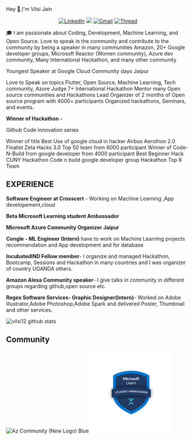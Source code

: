 Hey :wave:,I'm Vilsi Jain




<div align="center">
<a  href="https://www.linkedin.com/in/vilsijain08/" target="_blank"><img alt="LinkedIn" src="https://img.shields.io/badge/linkedin%20-%230077B5.svg?&style=for-the-badge&logo=linkedin&logoColor=white" /></a>
<a href="https://twitter.com/VilsiJ" target="_blank"><img src="https://img.shields.io/badge/twitter-%2300acee.svg?&style=for-the-badge&logo=twitter&logoColor=white&alt=twitter" /></a>
<a href="mailto:jainvilsi12@gmail.com"><img  alt="Gmail" src="https://img.shields.io/badge/Gmail-D14836?style=for-the-badge&logo=gmail&logoColor=white" /></a>
<a href="https://www.threads.net/@vilsijain" target="_blank"><img alt="Thread" src="https://img.shields.io/badge/Facebook%20-%231877F2.svg?&style=for-the-badge&logo=Facebook&logoColor=white"/></a>

 
<br/>
  </div>


🎓 I am passionate about Coding, Development, Machine Learning, and Open Source.
Love to speak in the community and contribute to the community by being a speaker in many communities Amazon, 20+ Google developer groups, Microsoft Reactor (Women community), Azure dev community, Many International Hackathon, and many other community

Youngest Speaker at Google Cloud Community days Jaipur 

Love to Speak on topics Flutter, Open Source, Machine Learning, Tech community, Azure
Judge 7+ International Hackathon
Mentor many Open source communities and Hackathons
Lead Organizer of 2 months of Open source program with 4000+ participants
Organized hackathons, Seminars, and events.


**Winner of Hackathon -**
<p>Github Code innovation series</p>
Winner of title Best Use of google cloud in hacker
Airbus Aerothon 2.0 Finalist
Zeta Hacks 3.0 Top 50 team from 6000 participant
Winner of Code-N-Build from google developer from 4000 participant
Best Beginner Hack CUNY Hackathon
Code n build google developer group Hackathon Top 6 Team


## EXPERIENCE 
**Software Engineer at Crosscert** - Working on Machine Learning ,App developement,cloud

**Beta Microsoft Learning student Ambassador**

**Microsoft Azure Community Organizer Jaipur** 

**Congle - ML Engineer (Intern)** have to work on Machine Learning projects recommendation and App development and for database 

**IncubatedIND Fellow member**- I organize and managed Hackathon, Bootcamp, Sessions and Hackathon in many countries and I was organizer of country UGANDA others.

**Amazon Alexa Community speaker**- I give talks in community in different groups regarding github,open source etc. 

**Regex Software Services- Graphic Designer(Intern)**- Worked on Adobe illustrator,Adobe Photoshop,Adobe Spark and delivered Poster, Thumbnail and other services. 

![vilsi12 github stats](https://github-readme-stats.vercel.app/api/top-langs/?username=vilsi12&layout=compact)

## Community 
 
![Az Community (New Logo) Blue](https://user-images.githubusercontent.com/25385071/118434648-0745e600-b6fb-11eb-8a78-15a97d9443e6.jpg)
![Microft Learning (New Logo)](https://github.com/vilsi12/Microsoftlearning/blob/main/mls.png)
